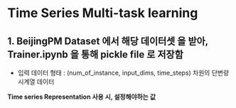 # Time Series Multi-task learning

## 1. BeijingPM Dataset 에서 해당 데이터셋 을 받아, Trainer.ipynb 을 통해 pickle file 로 저장함

- 입력 데이터 형태 : (num_of_instance, input_dims, time_steps) 차원의 단변량시계열 데이터
  <br>

**Time series Representation 사용 시, 설정해야하는 값**
